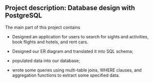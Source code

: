 ## Project description: Database design with PostgreSQL

The main part of this project contains

- Designed an application for users to search for sights and activities, book flights and hotels, and rent cars.

- Designed our ER diagram and translated it into SQL schema; 
- populated data into our database; 
- wrote some queries using multi-table joins, WHERE clauses, and aggregation functions to extract some specified data.